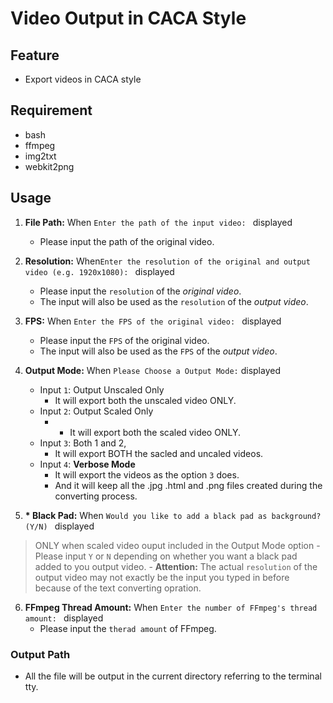 # Video Output in CACA Style

## Feature
- Export videos in CACA style

## Requirement
- bash
- ffmpeg
- img2txt
- webkit2png

## Usage
1. **File Path:** When `Enter the path of the input video: ` displayed<br>
	- Please input the path of the original video.

2. **Resolution:** When`Enter the resolution of the original and output video (e.g. 1920x1080): ` displayed<br>
	- Please input the `resolution` of the *original video*.
	- The input will also be used as the `resolution` of the *output video*.

3. **FPS:** When `Enter the FPS of the original video: ` displayed<br>
	- Please input the `FPS` of the original video.
	- The input will also be used as the `FPS` of the *output video*.

4. **Output Mode:** When `Please Choose a Output Mode:` displayed<br>
	- Input `1`: Output Unscaled Only
		- It will export both the unscaled video ONLY. 
	- Input `2`: Output Scaled Only
		- - It will export both the scaled video ONLY. 
	- Input `3`: Both 1 and 2, 
		- It will export BOTH the sacled and uncaled videos.
	- Input `4`: **Verbose Mode** 
		- It will export the videos as the option `3` does.
		- And it will keep all the .jpg .html and .png files created during the converting process.
	
5. **\* Black Pad:** When `Would you like to add a black pad as background? (Y/N) ` displayed <br>
> ONLY when scaled video ouput included in the Output Mode option
	- Please input `Y` or `N` depending on whether you want a black pad added to you output video.
	- **Attention:** The actual `resolution` of the output video may not exactly be the input you typed in before because of the text converting opration.


6. **FFmpeg Thread Amount:** When `Enter the number of FFmpeg's thread amount: ` displayed<br>
	- Please input the `therad amount` of FFmpeg.

### Output Path
- All the file will be output in the current directory referring to the terminal tty.

